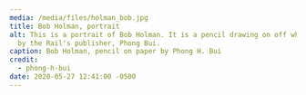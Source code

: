 ```yaml
---
media: /media/files/holman_bob.jpg
title: Bob Holman, portrait
alt: This is a portrait of Bob Holman. It is a pencil drawing on off white paper
  by the Rail's publisher, Phong Bui.
caption: Bob Holman, pencil on paper by Phong H. Bui
credit:
  - phong-h-bui
date: 2020-05-27 12:41:00 -0500
---
```

